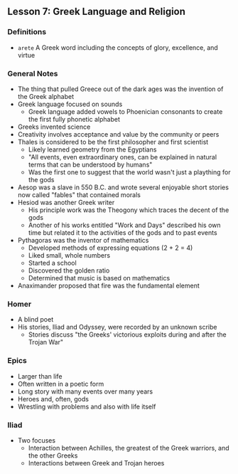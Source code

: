 ## Lesson 7: Greek Language and Religion

### Definitions
- `arete` A Greek word including the concepts of glory, excellence, and virtue

### General Notes
- The thing that pulled Greece out of the dark ages was the invention of the Greek alphabet
- Greek language focused on sounds
	- Greek language added vowels to Phoenician consonants to create the first fully phonetic alphabet
- Greeks invented science
- Creativity involves acceptance and value by the community or peers
- Thales is considered to be the first philosopher and first scientist
	- Likely learned geometry from the Egyptians
	- "All events, even extraordinary ones, can be explained in natural terms that can be understood by humans"
	- Was the first one to suggest that the world wasn't just a plaything for the gods
- Aesop was a slave in 550 B.C. and wrote several enjoyable short stories now called "fables" that contained morals
- Hesiod was another Greek writer
	- His principle work was the Theogony which traces the decent of the gods
	- Another of his works entitled "Work and Days" described his own time but related it to the activities of the gods and to past events
- Pythagoras was the inventor of mathematics
	- Developed methods of expressing equations (2 + 2 = 4)
	- Liked small, whole numbers
	- Started a school
	- Discovered the golden ratio
	- Determined that music is based on mathematics
- Anaximander proposed that fire was the fundamental element

### Homer
- A blind poet
- His stories, Iliad and Odyssey, were recorded by an unknown scribe
	- Stories discuss "the Greeks' victorious exploits during and after the Trojan War"

### Epics
- Larger than life
- Often written in a poetic form
- Long story with many events over many years
- Heroes and, often, gods
- Wrestling with problems and also with life itself

### Iliad
- Two focuses
	- Interaction between Achilles, the greatest of the Greek warriors, and the other Greeks
	- Interactions between Greek and Trojan heroes
